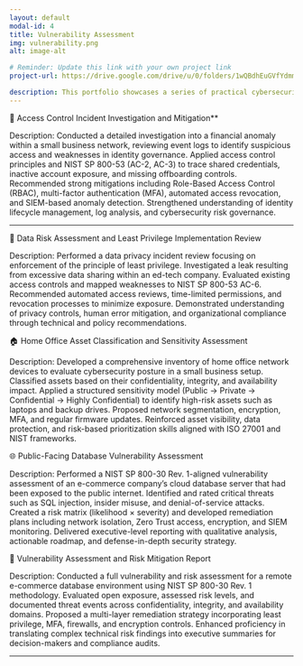 ```yaml
---
layout: default
modal-id: 4
title: Vulnerability Assessment
img: vulnerability.png
alt: image-alt

# Reminder: Update this link with your own project link
project-url: https://drive.google.com/drive/u/0/folders/1wQBdhEuGVfYdmmPxFvqim9PHkcIxklOC

description: This portfolio showcases a series of practical cybersecurity projects focused on risk assessment, vulnerability management, access control, and data protection. Each project reflects real-world security challenges—from investigating insider incidents and enforcing least privilege to evaluating exposed database servers and classifying network assets. Guided by NIST SP 800-30, SP 800-53, and SP 800-61 frameworks, I conducted qualitative risk analyses, identified threat sources, and proposed actionable mitigation strategies that align with business and compliance objectives.
---
```



🧠 Access Control Incident Investigation and Mitigation**

Description:
Conducted a detailed investigation into a financial anomaly within a small business network, reviewing event logs to identify suspicious access and weaknesses in identity governance. Applied access control principles and NIST SP 800-53 (AC-2, AC-3) to trace shared credentials, inactive account exposure, and missing offboarding controls. Recommended strong mitigations including Role-Based Access Control (RBAC), multi-factor authentication (MFA), automated access revocation, and SIEM-based anomaly detection. Strengthened understanding of identity lifecycle management, log analysis, and cybersecurity risk governance.


---

🔐 Data Risk Assessment and Least Privilege Implementation Review

Description:
Performed a data privacy incident review focusing on enforcement of the principle of least privilege. Investigated a leak resulting from excessive data sharing within an ed-tech company. Evaluated existing access controls and mapped weaknesses to NIST SP 800-53 AC-6. Recommended automated access reviews, time-limited permissions, and revocation processes to minimize exposure. Demonstrated understanding of privacy controls, human error mitigation, and organizational compliance through technical and policy recommendations.

🏠 Home Office Asset Classification and Sensitivity Assessment

Description:
Developed a comprehensive inventory of home office network devices to evaluate cybersecurity posture in a small business setup. Classified assets based on their confidentiality, integrity, and availability impact. Applied a structured sensitivity model (Public → Private → Confidential → Highly Confidential) to identify high-risk assets such as laptops and backup drives. Proposed network segmentation, encryption, MFA, and regular firmware updates. Reinforced asset visibility, data protection, and risk-based prioritization skills aligned with ISO 27001 and NIST frameworks.


 🌐 Public-Facing Database Vulnerability Assessment

Description:
Performed a NIST SP 800-30 Rev. 1-aligned vulnerability assessment of an e-commerce company’s cloud database server that had been exposed to the public internet. Identified and rated critical threats such as SQL injection, insider misuse, and denial-of-service attacks. Created a risk matrix (likelihood × severity) and developed remediation plans including network isolation, Zero Trust access, encryption, and SIEM monitoring. Delivered executive-level reporting with qualitative analysis, actionable roadmap, and defense-in-depth security strategy.


🧾 Vulnerability Assessment and Risk Mitigation Report

Description:
Conducted a full vulnerability and risk assessment for a remote e-commerce database environment using NIST SP 800-30 Rev. 1 methodology. Evaluated open exposure, assessed risk levels, and documented threat events across confidentiality, integrity, and availability domains. Proposed a multi-layer remediation strategy incorporating least privilege, MFA, firewalls, and encryption controls. Enhanced proficiency in translating complex technical risk findings into executive summaries for decision-makers and compliance audits.


---

